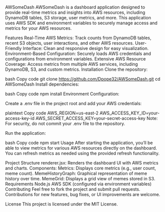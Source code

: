 AWSomeDash
AWSomeDash is a dashboard application designed to provide real-time metrics and insights into AWS resources, including DynamoDB tables, S3 storage, user metrics, and more. This application uses AWS SDK and environment variables to securely manage access and metrics for your AWS resources.

Features
Real-Time AWS Metrics: Track counts from DynamoDB tables, recent S3 objects, user interactions, and other AWS resources.
User-Friendly Interface: Clean and responsive design for easy visualization.
Environment-Based Configuration: Securely loads AWS credentials and configurations from environment variables.
Extensive AWS Resource Coverage: Access metrics from multiple AWS services, including DynamoDB, S3, and custom metrics.
Installation
Clone the repository:

bash
Copy code
git clone https://github.com/Dpope32/AWSomeDash.git
cd AWSomeDash
Install dependencies:

bash
Copy code
npm install
Environment Configuration:

Create a .env file in the project root and add your AWS credentials:

plaintext
Copy code
AWS_REGION=us-east-2
AWS_ACCESS_KEY_ID=your-access-key-id
AWS_SECRET_ACCESS_KEY=your-secret-access-key
Note: For security, do not commit your .env file to the repository.

Run the application:

bash
Copy code
npm start
Usage
After starting the application, you’ll be able to view metrics for various AWS resources directly on the dashboard. You can refresh metrics as needed using the provided refresh functionality.

Project Structure
renderer.jsx: Renders the dashboard UI with AWS metrics and charts.
Components:
Metrics: Displays core metrics (e.g., user count, meme count).
MemeHistoryGraph: Graphical representation of meme history over time.
MemeGrid: Displays a grid view of memes stored in S3.
Requirements
Node.js
AWS SDK (configured via environment variables)
Contributing
Feel free to fork the project and submit pull requests. Contributions for new features, bug fixes, or UI improvements are welcome.

License
This project is licensed under the MIT License.
